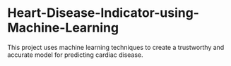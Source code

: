 # Heart-Disease-Indicator-using-Machine-Learning
This project uses machine learning techniques to create a trustworthy and accurate model for predicting cardiac disease. 
